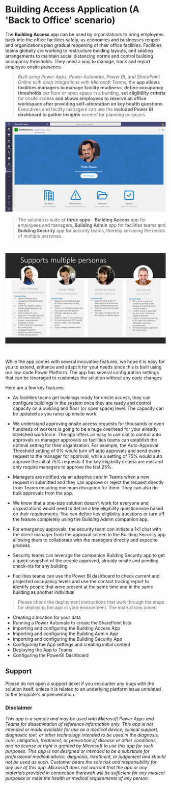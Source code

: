# Building Access Application (A 'Back to Office' scenario)

The **Building Access** app can be used by organizations to bring employees
back into the office facilities safely, as economies and businesses
reopen and organizations plan gradual reopening of their office
facilities. Facilities teams globally are working to restructure
building layouts, and seating arrangements to maintain social distancing
norms and control building occupancy thresholds. They need a way to
manage, track and report employee onsite presence.

>*Built using Power Apps, Power Automate, Power BI, and SharePoint Online
with deep integrations with Microsoft Teams*, the **app allows
facilities managers to manage facility readiness**, **define occupancy
thresholds** per floor or open space in a building, **set eligibility
criteria** for onsite access **and allows employees to reserve an office
workspace after providing self-attestation on key health questions**.
Executives and facility managers can use the **included Power BI
dashboard to gather insights** needed for planning purposes.

![A screenshot of the Building Access Home Screen](.//media/image1.png)

>The solution is suite of **three** **apps** - **Building Access** app
for employees and managers, **Building Admin** app for facilities teams
and **Building Security** app for security teams, thereby servicing the
needs of multiple personas.

 

![A screenshot of the various personas supported by the App](.//media/image2.jpeg)

 

While the app comes with several innovative features, we hope it is easy
for you to extend, enhance and adapt it for your needs since this is
built using our low-code Power Platform. The app has several
configuration settings that can be leveraged to customize the solution
without any code changes.

Here are a few key features:

-   As facilities teams get buildings ready for onsite access, they can configure buildings in the system once they are ready and control capacity on a building and floor (or open space) level. The capacity can be updated as you ramp up onsite work.

-   We understand approving onsite access requests for thousands or even hundreds of workers is going to be a huge overhead for your already stretched workforce. The app offers an easy to use dial to control auto approvals vs manager approvals so facilities teams can establish the optimal setting for their organization. For example, the Auto-Approval Threshold setting of 0% would turn off auto approvals and send every request to the manager for approval, while a setting of 75% would auto approve the initial 75% requests if the key eligibility criteria are met and only require managers to approve the last 25%.

-   Managers are notified via an adaptive card in Teams when a new request in submitted and they can approve or reject the request directly from Teams ensuring minimum disruption for them. They can also do bulk approvals from the app.

-   We know that a one-size solution doesn't work for everyone and organizations would need to define a key eligibility questionnaire based on their requirements. You can define key eligibility questions or turn off the feature completely using the Building Admin companion app.

-   For emergency approvals, the security team can initiate a 1x1 chat with the direct manager from the approval screen in the Building Security app allowing them to collaborate with the managers directly and expedite process.

-   Security teams can leverage the companion Building Security app to get a quick snapshot of the people approved, already onsite and pending check-ins for any building

-   Facilities teams can use the Power BI dashboard to check current and projected occupancy levels and use the contact tracing report to identify people that were present at the same time and in the same building as another individual

>Please check the deployment instructions that walk through the steps for deploying the app in your environment. The instructions cover:

-   Creating a location for your data
-   Running a Power Automate to create the SharePoint lists
-   Importing and configuring the Building Access App
-   Importing and configuring the Building Admin App
-   Importing and configuring the Building Security App
-   Configuring the App settings and creating initial content
-   Deploying the App to Teams
-   Configuring the PowerBI Dashboard


## Support
Please do not open a support ticket if you encounter any bugs with the solution itself, unless it is related to an underlying platform issue unrelated to the template's implementation. 

### Disclaimer
*This app is a sample and may be used with Microsoft Power Apps and Teams for dissemination of reference information only. This app is not intended or made available for use as a medical device, clinical support, diagnostic tool, or other technology intended to be used in the diagnosis, cure, mitigation, treatment, or prevention of disease or other conditions, and no license or right is granted by Microsoft to use this app for such purposes. This app is not designed or intended to be a substitute for professional medical advice, diagnosis, treatment, or judgement and should not be used as such. Customer bears the sole risk and responsibility for any use of this app. Microsoft does not warrant that the app or any materials provided in connection therewith will be sufficient for any medical purposes or meet the health or medical requirements of any person.*